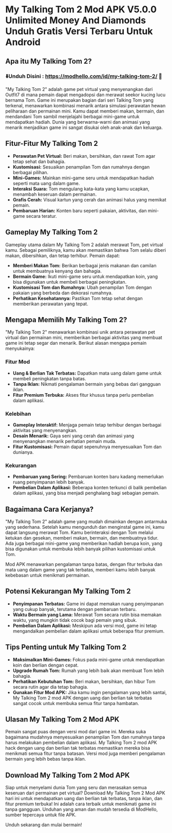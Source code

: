 # My Talking Tom 2 Mod APK V5.0.0 Unlimited Money And Diamonds Unduh Gratis Versi Terbaru Untuk Android

## Apa itu My Talking Tom 2?

### ⬇️Unduh Disini : https://modhello.com/id/my-talking-tom-2/ 🎉

"My Talking Tom 2" adalah game pet virtual yang menyenangkan dari Outfit7 di mana pemain dapat mengadopsi dan merawat seekor kucing lucu bernama Tom. Game ini merupakan bagian dari seri Talking Tom yang terkenal, menawarkan kombinasi menarik antara simulasi perawatan hewan peliharaan dan permainan mini. Kamu dapat memberi makan, bermain, dan mendandani Tom sambil menjelajahi berbagai mini-game untuk mendapatkan hadiah. Dunia yang berwarna-warni dan animasi yang menarik menjadikan game ini sangat disukai oleh anak-anak dan keluarga.

## Fitur-Fitur My Talking Tom 2

- **Perawatan Pet Virtual:** Beri makan, bersihkan, dan rawat Tom agar tetap sehat dan bahagia.
- **Kustomisasi:** Sesuaikan penampilan Tom dan rumahnya dengan berbagai pilihan.
- **Mini-Games:** Mainkan mini-game seru untuk mendapatkan hadiah seperti mata uang dalam game.
- **Interaksi Suara:** Tom mengulang kata-kata yang kamu ucapkan, menambah keseruan dalam permainan.
- **Grafis Cerah:** Visual kartun yang cerah dan animasi halus yang memikat pemain.
- **Pembaruan Harian:** Konten baru seperti pakaian, aktivitas, dan mini-game secara teratur.

## Gameplay My Talking Tom 2

Gameplay utama dalam My Talking Tom 2 adalah merawat Tom, pet virtual kamu. Sebagai pemiliknya, kamu akan memastikan bahwa Tom selalu diberi makan, dibersihkan, dan tetap terhibur. Pemain dapat:

- **Memberi Makan Tom:** Berikan berbagai jenis makanan dan camilan untuk membuatnya kenyang dan bahagia.
- **Bermain Game:** Ikuti mini-game seru untuk mendapatkan koin, yang bisa digunakan untuk membeli berbagai peningkatan.
- **Kustomisasi Tom dan Rumahnya:** Ubah penampilan Tom dengan pakaian yang berbeda dan dekorasi rumahnya.
- **Perhatikan Kesehatannya:** Pastikan Tom tetap sehat dengan memberikan perawatan yang tepat.

## Mengapa Memilih My Talking Tom 2?

"My Talking Tom 2" menawarkan kombinasi unik antara perawatan pet virtual dan permainan mini, memberikan berbagai aktivitas yang membuat game ini tetap segar dan menarik. Berikut alasan mengapa pemain menyukainya:

### Fitur Mod

- **Uang & Berlian Tak Terbatas:** Dapatkan mata uang dalam game untuk membeli peningkatan tanpa batas.
- **Tanpa Iklan:** Nikmati pengalaman bermain yang bebas dari gangguan iklan.
- **Fitur Premium Terbuka:** Akses fitur khusus tanpa perlu pembelian dalam aplikasi.

### Kelebihan

- **Gameplay Interaktif:** Menjaga pemain tetap terhibur dengan berbagai aktivitas yang menyenangkan.
- **Desain Menarik:** Gaya seni yang cerah dan animasi yang menyenangkan menarik perhatian pemain muda.
- **Fitur Kustomisasi:** Pemain dapat sepenuhnya menyesuaikan Tom dan dunianya.

### Kekurangan

- **Pembaruan yang Sering:** Pembaruan konten baru kadang memerlukan ruang penyimpanan lebih banyak.
- **Pembelian Dalam Aplikasi:** Beberapa konten terkunci di balik pembelian dalam aplikasi, yang bisa menjadi penghalang bagi sebagian pemain.

## Bagaimana Cara Kerjanya?

"My Talking Tom 2" adalah game yang mudah dimainkan dengan antarmuka yang sederhana. Setelah kamu mengunduh dan menginstal game ini, kamu dapat langsung merawat Tom. Kamu berinteraksi dengan Tom melalui ketukan dan gesekan, memberi makan, bermain, dan membuatnya tidur. Ada juga berbagai mini-game yang memberikan hadiah berupa koin, yang bisa digunakan untuk membuka lebih banyak pilihan kustomisasi untuk Tom. 

Mod APK menawarkan pengalaman tanpa batas, dengan fitur terbuka dan mata uang dalam game yang tak terbatas, memberi kamu lebih banyak kebebasan untuk menikmati permainan.

## Potensi Kekurangan My Talking Tom 2

- **Penyimpanan Terbatas:** Game ini dapat memakan ruang penyimpanan yang cukup banyak, terutama dengan pembaruan terbaru.
- **Waktu Bermain yang Lama:** Merawat Tom secara rutin bisa memakan waktu, yang mungkin tidak cocok bagi pemain yang sibuk.
- **Pembelian Dalam Aplikasi:** Meskipun ada versi mod, game ini tetap mengandalkan pembelian dalam aplikasi untuk beberapa fitur premium.

## Tips Penting untuk My Talking Tom 2

- **Maksimalkan Mini-Games:** Fokus pada mini-game untuk mendapatkan koin dan berlian dengan cepat.
- **Upgrade Rumah Tom:** Rumah yang lebih baik akan membuat Tom lebih bahagia.
- **Perhatikan Kebutuhan Tom:** Beri makan, bersihkan, dan hibur Tom secara rutin agar dia tetap bahagia.
- **Gunakan Fitur Mod APK:** Jika kamu ingin pengalaman yang lebih santai, My Talking Tom 2 mod APK dengan uang dan berlian tak terbatas sangat cocok untuk membuka semua fitur tanpa hambatan.

## Ulasan My Talking Tom 2 Mod APK

Pemain sangat puas dengan versi mod dari game ini. Mereka suka bagaimana mudahnya menyesuaikan penampilan Tom dan rumahnya tanpa harus melakukan pembelian dalam aplikasi. My Talking Tom 2 mod APK hack dengan uang dan berlian tak terbatas memastikan mereka bisa menikmati semua fitur tanpa batasan. Versi mod juga memberi pengalaman bermain yang lebih bebas tanpa iklan.

## Download My Talking Tom 2 Mod APK

Siap untuk menyelami dunia Tom yang seru dan merasakan semua keseruan dari permainan pet virtual? Download My Talking Tom 2 Mod APK hari ini untuk mendapatkan uang dan berlian tak terbatas, tanpa iklan, dan fitur premium terbuka! Ini adalah cara terbaik untuk menikmati game ini tanpa gangguan. Unduhan yang aman dan mudah tersedia di ModHello, sumber tepercaya untuk file APK.

Unduh sekarang dan mulai bermain!
